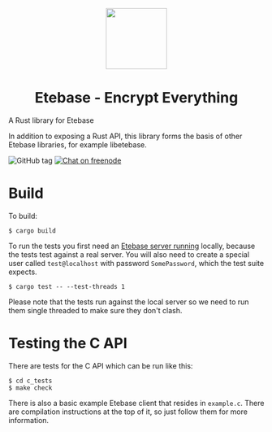 <p align="center">
  <img width="120" src="https://github.com/etesync/etesync-web/blob/master/src/images/logo.svg" />
  <h1 align="center">Etebase - Encrypt Everything</h1>
</p>

A Rust library for Etebase

In addition to exposing a Rust API, this library forms the basis of other Etebase libraries, for example libetebase.

![GitHub tag](https://img.shields.io/github/tag/etesync/etesync-rs.svg)
[![Chat on freenode](https://img.shields.io/badge/irc.freenode.net-%23EteSync-blue.svg)](https://webchat.freenode.net/?channels=#etesync)


# Build

To build:
```
$ cargo build
```

To run the tests you first need an [Etebase server running](https://github.com/etesync/server) locally, because the tests test against a real server.
You will also need to create a special user called `test@localhost` with password `SomePassword`, which the test suite expects.
```
$ cargo test -- --test-threads 1
```

Please note that the tests run against the local server so we need to run them single threaded to make sure they don't clash.

# Testing the C API

There are tests for the C API which can be run like this:
```
$ cd c_tests
$ make check
```

There is also a basic example Etebase client that resides in `example.c`. There are compilation instructions at the top of it, so just follow them for more information.

